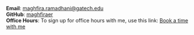 __Email__: [maghfira.ramadhani@gatech.edu](mailto:maghfira.ramadhani@gatech.edu)  
__GitHub__: [maghfiraer](https://github.com/maghfiraer)  
__Office Hours__: To sign up for office hours with me, use this link:
[Book a time with me](https://outlook.office.com/bookwithme/user/951a0a27d4b04de1960b5a3481e0d4cf@gatech.edu/meetingtype/t9eSIZ7dVUSyzF4QUMPTgA2?anonymous&ep=mLinkFromTile)

